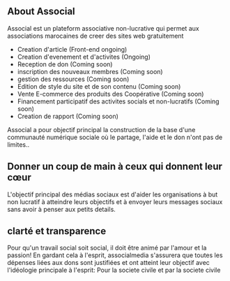 ## About Associal

Associal est un plateform associative non-lucrative qui permet aux associations marocaines de creer des sites web gratuitement

- Creation d'article (Front-end ongoing)
- Creation d'evenement et d'activites (Ongoing)
- Reception de don (Coming soon)
- inscription des nouveaux membres (Coming soon)
- gestion des ressources (Coming soon)
- Edition de style du site et de son contenu (Coming soon)
- Vente E-commerce des produits des Coopérative (Coming soon)
- Financement participatif des activites socials et non-lucratifs (Coming soon)
- Creation de rapport (Coming soon)

Associal a pour objectif principal la construction de la base d'une communauté numérique sociale où le partage, l'aide et le don n'ont pas de limites..

## Donner un coup de main à ceux qui donnent leur cœur

L'objectif principal des médias sociaux est d'aider les organisations à but non lucratif à atteindre leurs objectifs et à envoyer leurs messages sociaux sans avoir à penser aux petits details.

## clarté et transparence

Pour qu'un travail social soit social, il doit être animé par l'amour et la passion!
En gardant cela à l'esprit, associalmedia s'assurera que toutes les dépenses liées aux dons sont justifiées et ont atteint leur objectif avec l'idéologie principale à l'esprit: Pour la societe civile et par la societe civile

